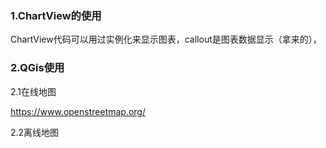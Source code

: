 ### 1.ChartView的使用

ChartView代码可以用过实例化来显示图表，callout是图表数据显示（拿来的），



### 2.QGis使用

2.1在线地图

https://www.openstreetmap.org/

2.2离线地图
